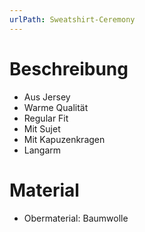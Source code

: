 ```yaml
---
urlPath: Sweatshirt-Ceremony
---
```


# Beschreibung

- Aus Jersey
- Warme Qualität
- Regular Fit
- Mit Sujet
- Mit Kapuzenkragen
- Langarm

# Material

- Obermaterial: Baumwolle
